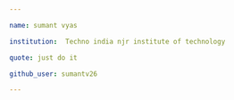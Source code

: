 ```yaml
---

name: sumant vyas

institution:  Techno india njr institute of technology

quote: just do it

github_user: sumantv26

---
```


